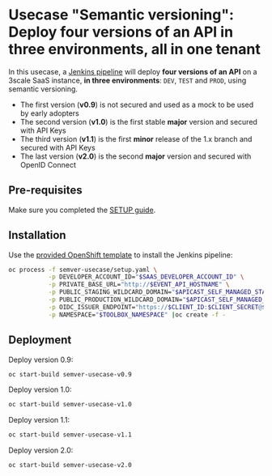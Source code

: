 # Usecase "Semantic versioning": Deploy four versions of an API in three environments, all in one tenant

In this usecase, a [Jenkins pipeline](Jenkinsfile) will deploy **four versions of an API** on a 3scale SaaS instance, **in three environments**: `DEV`, `TEST` and `PROD`, using semantic versioning.

- The first version (**v0.9**) is not secured and used as a mock to be used by early adopters
- The second version (**v1.0**) is the first stable **major** version and secured with API Keys
- The third version (**v1.1**) is the first **minor** release of the 1.x branch and secured with API Keys
- The last version (**v2.0**) is the second **major** version and secured with OpenID Connect

## Pre-requisites

Make sure you completed the [SETUP guide](../SETUP.md).

## Installation

Use the [provided OpenShift template](setup.yaml) to install the Jenkins pipeline:

```sh
oc process -f semver-usecase/setup.yaml \
           -p DEVELOPER_ACCOUNT_ID="$SAAS_DEVELOPER_ACCOUNT_ID" \
           -p PRIVATE_BASE_URL="http://$EVENT_API_HOSTNAME" \
           -p PUBLIC_STAGING_WILDCARD_DOMAIN="$APICAST_SELF_MANAGED_STAGING_WILDCARD_DOMAIN" \
           -p PUBLIC_PRODUCTION_WILDCARD_DOMAIN="$APICAST_SELF_MANAGED_PRODUCTION_WILDCARD_DOMAIN" \
           -p OIDC_ISSUER_ENDPOINT="https://$CLIENT_ID:$CLIENT_SECRET@$SSO_HOSTNAME/auth/realms/$REALM" \
           -p NAMESPACE="$TOOLBOX_NAMESPACE" |oc create -f -
```

## Deployment

Deploy version 0.9:

```sh
oc start-build semver-usecase-v0.9
```

Deploy version 1.0:

```sh
oc start-build semver-usecase-v1.0
```

Deploy version 1.1:

```sh
oc start-build semver-usecase-v1.1
```

Deploy version 2.0:

```sh
oc start-build semver-usecase-v2.0
```
